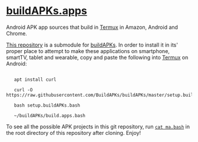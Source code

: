 # [buildAPKs.apps](https://github.com/BuildAPKs/buildAPKs.apps)
Android APK app sources that build in [Termux](https://github.com/termux) in Amazon, Android and Chrome. 

[This repository](https://github.com/BuildAPKs/buildAPKs.apps) is a submodule for [buildAPKs](https://github.com/BuildAPKs/buildAPKs).  In order to install it in its' proper place to attempt to make these applications on smartphone, smartTV, tablet and wearable, copy and paste the following into [Termux](https://github.com/termux) on Android:

```

   apt install curl 

   curl -O https://raw.githubusercontent.com/BuildAPKs/buildAPKs/master/setup.buildAPKs.bash

   bash setup.buildAPKs.bash

   ~/buildAPKs/build.apps.bash

```
To see all the possible APK projects in this git repository, run [` cat ma.bash `](https://raw.githubusercontent.com/BuildAPKs/buildAPKs.apps/master/ma.bash) in the root directory of this repository after cloning.   Enjoy!
<!-- BuildAPKs/buildAPKs.apps README.md EOF -->
